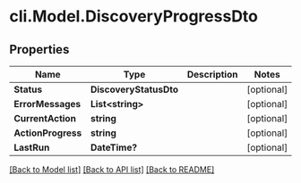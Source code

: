 # cli.Model.DiscoveryProgressDto

## Properties

Name | Type | Description | Notes
------------ | ------------- | ------------- | -------------
**Status** | **DiscoveryStatusDto** |  | [optional] 
**ErrorMessages** | **List&lt;string&gt;** |  | [optional] 
**CurrentAction** | **string** |  | [optional] 
**ActionProgress** | **string** |  | [optional] 
**LastRun** | **DateTime?** |  | [optional] 

[[Back to Model list]](../README.md#documentation-for-models) [[Back to API list]](../README.md#documentation-for-api-endpoints) [[Back to README]](../README.md)

